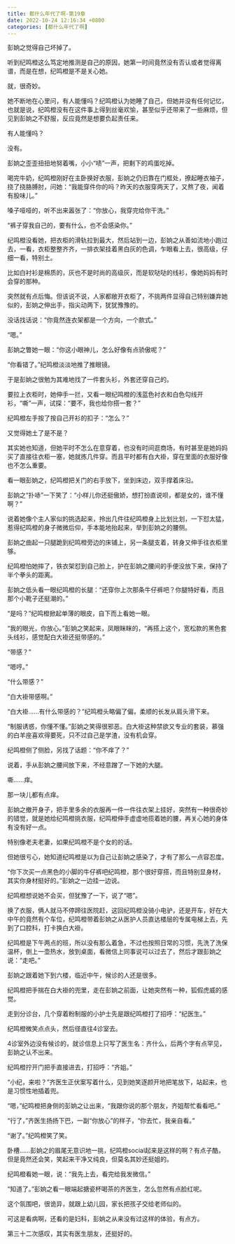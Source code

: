 ```yaml
---
title: 都什么年代了啊-第19章
date: 2022-10-24 12:16:34 +0800
categories: [都什么年代了啊]
---
```


彭姠之觉得自己坏掉了。

听到纪鸣橙这么笃定地推测是自己的原因，她第一时间竟然没有否认或者觉得离谱，而是在想，纪鸣橙是不是关心她。

就，很奇妙。

她不断地在心里问，有人能懂吗？纪鸣橙认为她睡了自己，但她并没有任何记忆，也就是说，纪鸣橙没有在这件事上得到丝毫欢愉，甚至似乎还带来了一些麻烦，但见到彭姠之不舒服，反应竟然是想要负起责任来。

有人能懂吗？

没有。

彭姠之歪歪扭扭地努着嘴，小小“啧”一声，把剩下的鸡蛋吃掉。

喝完牛奶，纪鸣橙刚好在主卧换好衣服，彭姠之仍旧靠在门框处，撩起睡衣袖子，挠了挠胳膊肘，问她：“我能穿件你的吗？昨天的衣服穿两天了，又熬了夜，闻着有股味儿。”

嗓子哑哑的，听不出来嚣张了：“你放心，我穿完给你干洗。”

“裤子穿我自己的，要有什么，也不会感染你。”

纪鸣橙没看她，把衣柜的滑轨拉到最大，然后站到一边，彭姠之从善如流地小跑过去，一看，衣柜整整齐齐，一排衣架挂着黑白灰的色调，乍眼看上去，很高级，仔细一看，特别土。

比如白衬衫是棉质的，灰也不是时尚的高级灰，而是软哒哒的线衫，像她妈妈有时会穿的那种。

突然就有点后悔。但该说不说，人家都敞开衣柜了，不挑两件显得自己特别嫌弃她似的，彭姠之伸出手，指尖动两下，犹犹豫豫的。

没话找话说：“你竟然连衣架都是一个方向，一个款式。”

“嗯。”

彭姠之瞥她一眼：“你这小眼神儿，怎么好像有点骄傲呢？”

“你看错了。”纪鸣橙淡淡地推了推眼镜。

于是彭姠之很勉为其难地找了一件套头衫，外套还穿自己的。

要拉上衣柜时，她伸手一拦，又看一眼纪鸣橙的浅蓝色衬衣和白色勾线开衫，“嘶”一声，试探：“要不，我也给你搭一套？”

纪鸣橙左手按了按自己开衫的扣子：“怎么？”

又觉得她土了是不是？

其实她也知道，但她平时不怎么在意穿着，也没有时间逛商场，有时甚至是她妈妈买了直接往衣柜一塞，她就拣几件穿。而且平时都有白大褂，穿在里面的衣服好像也不怎么重要。

看一眼彭姠之，纪鸣橙把关门的右手放下，坐到床边，双手撑着床沿。

彭姠之“扑哧”一下笑了：“小样儿你还挺傲娇，想打扮直说呗，都是女的，谁不懂啊？”

说着她像个主人家似的挑选起来，拎出几件往纪鸣橙身上比划比划，一下怼太猛，惹得纪鸣橙的身子微微后仰，手本能地抬起来，举到彭姠之的腰侧。

彭姠之曲起一只腿跪到纪鸣橙旁边的床铺上，另一条腿支着，转身又伸手往衣柜里够。

纪鸣橙怕她摔了，铁衣架怼到自己脸上，护在彭姠之腰间的手便没放下来，保持了半个拳头的距离。

彭姠之低头看一眼纪鸣橙的长腿：“还穿你上次那条牛仔裤吧？你腿特好看，而且那个小靴子还挺潮的。”

“是吗？”纪鸣橙掀起单薄的眼皮，自下而上看她一眼。

“我的眼光，你放心。”彭姠之笑起来，凤眼眯眯的，“再搭上这个，宽松款的黑色套头线衫，感觉配白大褂还挺带感的。”

“带感？”

“嗯哼。”

“什么带感？”

“白大褂带感啊。”

“白大褂……有什么带感的？”纪鸣橙头略偏了偏，柔顺的长发从肩头滑下来。

“制服诱惑，你懂不懂。”彭姠之笑得很邪恶。白大褂这种禁欲又专业的套装，慕强的白羊座喜欢得要死，只不过自己是学渣，没有机会穿。

纪鸣橙侧了侧脸，另找了话题：“你不痒了？”

说着，手从彭姠之腰间放下来，不经意蹭了一下她的大腿。

嘶……痒。

那一块儿都有点痒。

彭姠之撤开身子，把手里多余的衣服再一件一件往衣架上挂好，突然有一种很奇妙的错觉，就是她给纪鸣橙挑衣服，纪鸣橙伸手虚虚地揽着她的腰，再关心她的身体有没有好一点。

特别像老夫老妻，如果纪鸣橙不是个女的的话。

但她很亏心，她知道纪鸣橙是以为自己让彭姠之感染了，才有了那么一点容忍度。

“你下次买一点黑色的小脚的牛仔裤吧纪鸣橙，那个很好穿搭，而且特别显身材，其实你身材挺好的。”彭姠之一边挂一边说。

纪鸣橙想说她不会买，但犹豫了一下，说了“嗯”。

换了衣服，俩人就马不停蹄往医院赶，这回纪鸣橙没骑小电驴，还是开车，好在大中午的竟然有个车位，纪鸣橙带着彭姠之从医护人员直达楼层的专属电梯上去，先到了口腔科，打卡换白大褂。

纪鸣橙是下午两点的班，所以没有那么着急，不过也按照日常的习惯，先洗了洗保温杯，倒上一壶热水，放到桌面，看微信上同事说可以过去了，然后才跟彭姠之说：“走吧。”

彭姠之跟着她下到六楼，临近中午，候诊的人还是很多。

纪鸣橙把手揣在白大褂的兜里，走在彭姠之前面，让她突然有一种，狐假虎威的感觉。

走到分诊台，几个穿着粉制服的小护士先是跟纪鸣橙打了招呼：“纪医生。”

纪鸣橙微笑点点头，然后径直往4诊室去。

4诊室外边没有候诊的，就诊信息上只写了医生名：齐什么，后两个字有点罕见，彭姠之认不出来。

纪鸣橙拧开门把手直接进去，打招呼：“齐姐。”

“小纪，来啦？”齐医生正伏案写着什么，见到她笑逐颜开地把笔放下，站起来，也是习惯性地插着兜。

“嗯，”纪鸣橙把身侧的彭姠之让出来，“我跟你说的那个朋友，齐姐帮忙看看吧。”

“行了，”齐医生扬扬下巴，一副“你放心”的样子，“你去忙，我亲自看。”

“谢了。”纪鸣橙笑了笑。

卧槽……彭姠之的眉尾无意识地一挑，纪鸣橙social起来是这样的啊？有点子酷，但是竟然还会笑，笑起来干净又纯良，但莫名其妙还挺姐的。

纪鸣橙看她一眼，说：“我先上去，看完给我发微信。”

“知道了。”彭姠之看一眼端起搪瓷杯喝茶的齐医生，怎么忽然有点脸红呢。

这个氛围吧，很诡异，就跟上幼儿园，家长把孩子交给老师似的。

可这是看病啊，还看的是妇科，彭姠之从来没有过这样的体验，有点方。

第三十二次感叹，其实有医生朋友，还挺好的。

